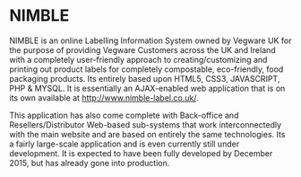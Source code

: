 NIMBLE
======

NIMBLE is an online Labelling Information System owned by Vegware UK for the purpose of providing Vegware Customers across the UK
and Ireland with a completely user-friendly approach to creating/customizing and printing out product labels for completely 
compostable, eco-friendly, food packaging products. Its entirely based upon HTML5, CSS3, JAVASCRIPT, PHP & MYSQL. It is
essentially an AJAX-enabled web application that is on its own available at http://www.nimble-label.co.uk/. 

This application has also come complete with Back-office and Resellers/Distributor Web-based sub-systems that work interconnectedly
with the main website and are based on entirely the same technologies. Its a fairly large-scale application and is even currently
still under development. It is expected to have been fully developed by December 2015, but has already gone into production.
